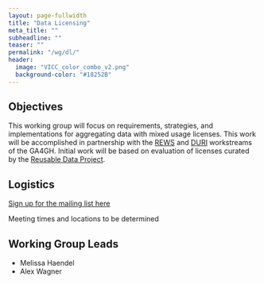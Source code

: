 ```yaml
---
layout: page-fullwidth
title: "Data Licensing"
meta_title: ""
subheadline: ""
teaser: ""
permalink: "/wg/dl/"
header:
  image: "VICC_color_combo_v2.png"
  background-color: "#18252B"
---
```



## Objectives
This working group will focus on requirements, strategies, and implementations for aggregating data with mixed usage licenses. This work will be accomplished in partnership with the [REWS](https://www.ga4gh.org/work_stream/regulatory-ethics/) and [DURI](https://www.ga4gh.org/work_stream/data-use-researcher-identities-duri-2/) workstreams of the GA4GH. Initial work will be based on evaluation of licenses curated by the [Reusable Data Project](http://reusabledata.org/).


## Logistics

[Sign up for the mailing list here](https://groups.google.com/forum/#!forum/vicc-dl-wg)

Meeting times and locations to be determined

## Working Group Leads

* Melissa Haendel
* Alex Wagner